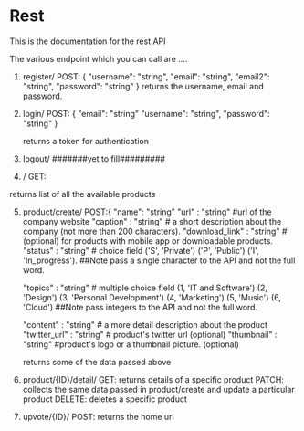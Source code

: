 # Rest

This is the documentation for the rest API

The various endpoint which you can call are ....

1. register/
      POST: {
          "username": "string",
          "email": "string",
          "email2": "string",
          "password": "string"
        }
  returns the username, email and password.
  
2. login/
    POST: {
      "email": "string"
      "username": "string",
      "password": "string"
    }
    
   returns a token for authentication
    
3. logout/
    #######yet to fill#########
    
4. /
  GET: 
  
  returns list of all the available products
  

5. product/create/
    POST:{
      "name":           "string"
      "url" :           "string"              #url of the company website
      "caption" :       "string"          # a short description about the company (not more than 200 characters).
      "download_link" : "string"        #(optional) for products with mobile app or downloadable products.
      "status" :        "string"        # choice field        ('S', 'Private')
                                                              ('P', 'Public')
                                                              ('I', 'In_progress'). ##Note pass a single character to the API and not the full word.
                                                              
      "topics" :        "string"       # multiple choice field      (1, 'IT and Software')
                                                                    (2, 'Design')
                                                                    (3, 'Personal Development')
                                                                    (4, 'Marketing')
                                                                    (5, 'Music')
                                                                    (6, 'Cloud') ##Note pass integers to the API and not the full word.
                                                                    
      "content" :     "string"         # a more detail description about the product
      "twitter_url" :  "string"         # product's twitter url (optional)
      "thumbnail" :    "string"         #product's logo or a thumbnail picture. (optional)
      
      returns some of the data passed above
      
6. product/{ID}/detail/
        GET:
          returns details of a specific product
        PATCH:
          collects the same data passed in product/create and update a particular product
        DELETE:
          deletes a specific product
 
7. upvote/{ID}/
      POST:
       returns the home url
        
        
                                                                    
      
